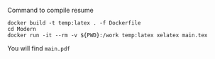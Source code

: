 Command to compile resume

```
docker build -t temp:latex . -f Dockerfile
cd Modern
docker run -it --rm -v ${PWD}:/work temp:latex xelatex main.tex
```

You will find `main.pdf`
